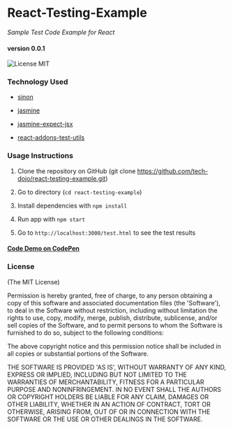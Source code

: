 # React-Testing-Example

*Sample Test Code Example for React*

#### version 0.0.1

![License MIT](https://go-shields.herokuapp.com/license-MIT-blue.png)

### Technology Used

* [sinon](https://www.npmjs.com/package/sinon)

* [jasmine](https://www.npmjs.com/package/jasmine)

* [jasmine-expect-jsx](https://www.npmjs.com/package/jasmine-expect-jsx)

* [react-addons-test-utils](https://www.npmjs.com/package/react-addons-test-utils)

### Usage Instructions


1. Clone the repository on GitHub (git clone https://github.com/tech-dojo/react-testing-example.git)

2. Go to directory (`cd react-testing-example`)

3. Install dependencies with `npm install`

4. Run app with `npm start`

5. Go to `http://localhost:3000/test.html` to see the test results


#### [Code Demo on CodePen](http://codepen.io/mahfuz-aftab/pen/LkJXjr)

### License

(The MIT License)

Permission is hereby granted, free of charge, to any person obtaining a copy of this software and associated documentation files (the 'Software'), to deal in the Software without restriction, including without limitation the rights to use, copy, modify, merge, publish, distribute, sublicense, and/or sell copies of the Software, and to permit persons to whom the Software is furnished to do so, subject to the following conditions:

The above copyright notice and this permission notice shall be included in all copies or substantial portions of the Software.

THE SOFTWARE IS PROVIDED 'AS IS', WITHOUT WARRANTY OF ANY KIND, EXPRESS OR IMPLIED, INCLUDING BUT NOT LIMITED TO THE WARRANTIES OF MERCHANTABILITY, FITNESS FOR A PARTICULAR PURPOSE AND NONINFRINGEMENT. IN NO EVENT SHALL THE AUTHORS OR COPYRIGHT HOLDERS BE LIABLE FOR ANY CLAIM, DAMAGES OR OTHER LIABILITY, WHETHER IN AN ACTION OF CONTRACT, TORT OR OTHERWISE, ARISING FROM, OUT OF OR IN CONNECTION WITH THE SOFTWARE OR THE USE OR OTHER DEALINGS IN THE SOFTWARE.
